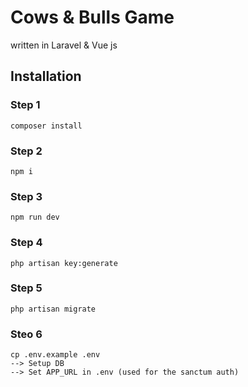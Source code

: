 # Cows & Bulls Game 

written in Laravel & Vue js

## Installation

### Step 1
```
composer install
```
### Step 2
```
npm i
```
### Step 3
```
npm run dev
```
### Step 4
```
php artisan key:generate
```
### Step 5
```
php artisan migrate
```
### Steo 6
```
cp .env.example .env
--> Setup DB
--> Set APP_URL in .env (used for the sanctum auth)
```
